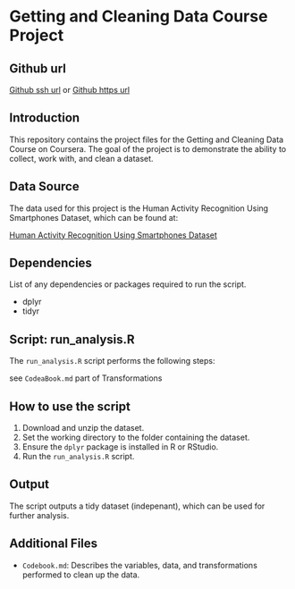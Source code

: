 # Getting and Cleaning Data Course Project

## Github url
[Github ssh url](git@github.com:ming-git/gettidydata.git) or
[Github https url](https://github.com/ming-git/gettidydata.git)

## Introduction

This repository contains the project files for the Getting and Cleaning Data Course on Coursera. The goal of the project is to demonstrate the ability to collect, work with, and clean a dataset.

## Data Source

The data used for this project is the Human Activity Recognition Using Smartphones Dataset, which can be found at:

[Human Activity Recognition Using Smartphones Dataset](http://archive.ics.uci.edu/ml/datasets/Human+Activity+Recognition+Using+Smartphones)

## Dependencies

List of any dependencies or packages required to run the script.
- dplyr
- tidyr

## Script: run_analysis.R

The `run_analysis.R` script performs the following steps:

see `CodeaBook.md` part of Transformations

## How to use the script

1. Download and unzip the dataset.
2. Set the working directory to the folder containing the dataset.
3. Ensure the `dplyr` package is installed in R or RStudio.
4. Run the `run_analysis.R` script.

## Output

The script outputs a tidy dataset (indepenant), which can be used for further analysis.

## Additional Files

- `Codebook.md`: Describes the variables, data, and transformations performed to clean up the data.
